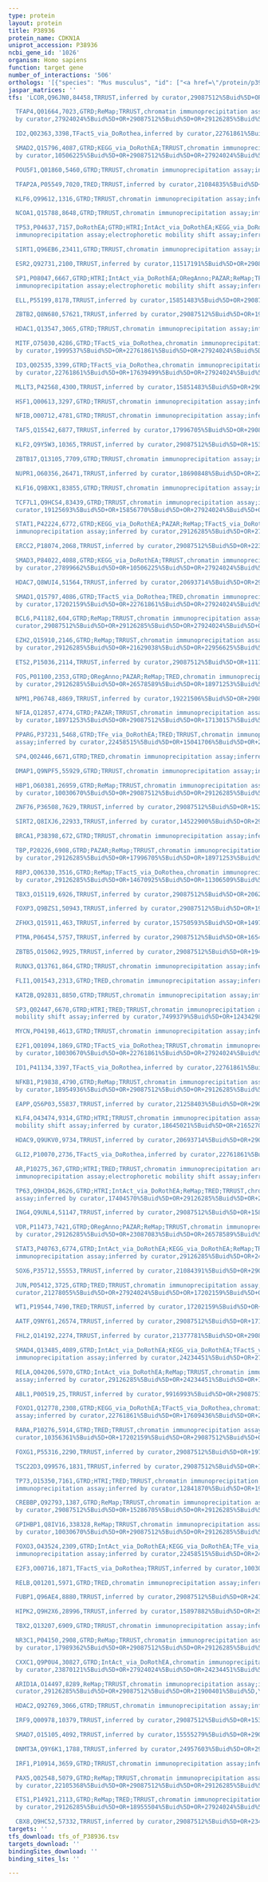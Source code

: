 ```yaml
---
type: protein
layout: protein
title: P38936
protein_name: CDKN1A
uniprot_accession: P38936
ncbi_gene_id: '1026'
organism: Homo sapiens
function: target gene
number_of_interactions: '506'
orthologs: '[{"species": "Mus musculus", "id": ["<a href=\"/protein/p39689\">P39689</a>"]}, {"species": "Rattus norvegicus", "id": ["<a href=\"/protein/q64315\">Q64315</a>"]}]'
jaspar_matrices: ''
tfs: 'LCOR,Q96JN0,84458,TRRUST,inferred by curator,29087512%5Buid%5D+OR+22277651%5Buid%5D,Yes

  TFAP4,Q01664,7023,GTRD;ReMap;TRRUST,chromatin immunoprecipitation assay;inferred
  by curator,27924024%5Buid%5D+OR+29087512%5Buid%5D+OR+29126285%5Buid%5D+OR+19270520%5Buid%5D,Yes

  ID2,Q02363,3398,TFactS_via_DoRothea,inferred by curator,22761861%5Buid%5D+OR+17639499%5Buid%5D,Yes

  SMAD2,Q15796,4087,GTRD;KEGG_via_DoRothEA;TRRUST,chromatin immunoprecipitation assay;inferred
  by curator,10506225%5Buid%5D+OR+29087512%5Buid%5D+OR+27924024%5Buid%5D+OR+27899662%5Buid%5D,Yes

  POU5F1,Q01860,5460,GTRD;TRRUST,chromatin immunoprecipitation assay;inferred by curator,19968627%5Buid%5D+OR+29087512%5Buid%5D+OR+27924024%5Buid%5D,Yes

  TFAP2A,P05549,7020,TRED;TRRUST,inferred by curator,21084835%5Buid%5D+OR+20805990%5Buid%5D+OR+18955504%5Buid%5D+OR+17202159%5Buid%5D+OR+29087512%5Buid%5D+OR+11420667%5Buid%5D,Yes

  KLF6,Q99612,1316,GTRD;TRRUST,chromatin immunoprecipitation assay;inferred by curator,23085750%5Buid%5D+OR+18822210%5Buid%5D+OR+22277651%5Buid%5D+OR+12740910%5Buid%5D+OR+27924024%5Buid%5D+OR+15172991%5Buid%5D+OR+29087512%5Buid%5D,Yes

  NCOA1,Q15788,8648,GTRD;TRRUST,chromatin immunoprecipitation assay;inferred by curator,15286705%5Buid%5D+OR+29087512%5Buid%5D+OR+27924024%5Buid%5D,Yes

  TP53,P04637,7157,DoRothEA;GTRD;HTRI;IntAct_via_DoRothEA;KEGG_via_DoRothEA;ORegAnno;PAZAR;ReMap;TRED;TRRUST,chromatin
  immunoprecipitation assay;electrophoretic mobility shift assay;inferred by curator,14612423%5Buid%5D+OR+18645021%5Buid%5D+OR+10522058%5Buid%5D+OR+10499591%5Buid%5D+OR+27899662%5Buid%5D+OR+17996705%5Buid%5D+OR+17404570%5Buid%5D+OR+20228809%5Buid%5D+OR+12420214%5Buid%5D+OR+26578589%5Buid%5D+OR+15856024%5Buid%5D+OR+21317932%5Buid%5D+OR+10597242%5Buid%5D+OR+22532570%5Buid%5D+OR+11444825%5Buid%5D+OR+18419600%5Buid%5D+OR+16581545%5Buid%5D+OR+22900683%5Buid%5D+OR+12851404%5Buid%5D+OR+18755897%5Buid%5D+OR+12609999%5Buid%5D+OR+12665570%5Buid%5D+OR+17280505%5Buid%5D+OR+15509808%5Buid%5D+OR+19067706%5Buid%5D+OR+24234451%5Buid%5D+OR+21557991%5Buid%5D+OR+29126285%5Buid%5D+OR+18172861%5Buid%5D+OR+16103882%5Buid%5D+OR+18225552%5Buid%5D+OR+19954840%5Buid%5D+OR+7753560%5Buid%5D+OR+15208672%5Buid%5D+OR+17344317%5Buid%5D+OR+9916993%5Buid%5D+OR+17719542%5Buid%5D+OR+21423215%5Buid%5D+OR+12007564%5Buid%5D+OR+10559267%5Buid%5D+OR+15897882%5Buid%5D+OR+11892838%5Buid%5D+OR+17878219%5Buid%5D+OR+20673369%5Buid%5D+OR+21900401%5Buid%5D+OR+10910098%5Buid%5D+OR+14522900%5Buid%5D+OR+31340985%5Buid%5D+OR+18614011%5Buid%5D+OR+27924024%5Buid%5D+OR+21858218%5Buid%5D+OR+21245169%5Buid%5D+OR+10566557%5Buid%5D+OR+15988033%5Buid%5D+OR+10327058%5Buid%5D+OR+22732402%5Buid%5D+OR+19249676%5Buid%5D+OR+19713748%5Buid%5D+OR+19501055%5Buid%5D+OR+15851483%5Buid%5D+OR+17906639%5Buid%5D+OR+17202159%5Buid%5D+OR+29087512%5Buid%5D+OR+21084835%5Buid%5D+OR+16970927%5Buid%5D+OR+20036872%5Buid%5D+OR+16540664%5Buid%5D+OR+18431400%5Buid%5D+OR+15882981%5Buid%5D+OR+23870121%5Buid%5D+OR+20190809%5Buid%5D+OR+16557594%5Buid%5D+OR+12889596%5Buid%5D+OR+10101800%5Buid%5D+OR+19410543%5Buid%5D+OR+20531308%5Buid%5D+OR+15539944%5Buid%5D+OR+18971253%5Buid%5D+OR+16434701%5Buid%5D+OR+12902982%5Buid%5D,Yes

  SIRT1,Q96EB6,23411,GTRD;TRRUST,chromatin immunoprecipitation assay;inferred by curator,27924024%5Buid%5D+OR+23474493%5Buid%5D+OR+15130752%5Buid%5D+OR+29087512%5Buid%5D+OR+21719763%5Buid%5D,Yes

  ESR2,Q92731,2100,TRRUST,inferred by curator,11517191%5Buid%5D+OR+29087512%5Buid%5D,Yes

  SP1,P08047,6667,GTRD;HTRI;IntAct_via_DoRothEA;ORegAnno;PAZAR;ReMap;TFactS_via_DoRothea;TRED;TRRUST,chromatin
  immunoprecipitation assay;electrophoretic mobility shift assay;inferred by curator,14527674%5Buid%5D+OR+15033443%5Buid%5D+OR+29126285%5Buid%5D+OR+18210215%5Buid%5D+OR+10030670%5Buid%5D+OR+12773551%5Buid%5D+OR+21325288%5Buid%5D+OR+27924024%5Buid%5D+OR+10878024%5Buid%5D+OR+17202159%5Buid%5D+OR+29087512%5Buid%5D+OR+17885207%5Buid%5D+OR+21858218%5Buid%5D+OR+21184768%5Buid%5D+OR+26578589%5Buid%5D+OR+18270969%5Buid%5D+OR+10506225%5Buid%5D+OR+15961274%5Buid%5D+OR+14529564%5Buid%5D+OR+22900683%5Buid%5D+OR+7499379%5Buid%5D+OR+17026958%5Buid%5D+OR+12434298%5Buid%5D+OR+12665570%5Buid%5D+OR+24234451%5Buid%5D+OR+15041706%5Buid%5D+OR+22761861%5Buid%5D+OR+18971253%5Buid%5D+OR+10649433%5Buid%5D,Yes

  ELL,P55199,8178,TRRUST,inferred by curator,15851483%5Buid%5D+OR+29087512%5Buid%5D,Yes

  ZBTB2,Q8N680,57621,TRRUST,inferred by curator,29087512%5Buid%5D+OR+19380588%5Buid%5D,Yes

  HDAC1,Q13547,3065,GTRD;TRRUST,chromatin immunoprecipitation assay;inferred by curator,18210215%5Buid%5D+OR+19182791%5Buid%5D+OR+16287849%5Buid%5D+OR+17172847%5Buid%5D+OR+15130752%5Buid%5D+OR+27924024%5Buid%5D+OR+29087512%5Buid%5D+OR+12665570%5Buid%5D,Yes

  MITF,O75030,4286,GTRD;TFactS_via_DoRothea,chromatin immunoprecipitation assay;inferred
  by curator,1999537%5Buid%5D+OR+22761861%5Buid%5D+OR+27924024%5Buid%5D+OR+19067971%5Buid%5D,Yes

  ID3,Q02535,3399,GTRD;TFactS_via_DoRothea,chromatin immunoprecipitation assay;inferred
  by curator,22761861%5Buid%5D+OR+17639499%5Buid%5D+OR+27924024%5Buid%5D,Yes

  MLLT3,P42568,4300,TRRUST,inferred by curator,15851483%5Buid%5D+OR+29087512%5Buid%5D,Yes

  HSF1,Q00613,3297,GTRD;TRRUST,chromatin immunoprecipitation assay;inferred by curator,29087512%5Buid%5D+OR+20622894%5Buid%5D+OR+27924024%5Buid%5D,Yes

  NFIB,O00712,4781,GTRD;TRRUST,chromatin immunoprecipitation assay;inferred by curator,29087512%5Buid%5D+OR+17130157%5Buid%5D+OR+27924024%5Buid%5D,Yes

  TAF5,Q15542,6877,TRRUST,inferred by curator,17996705%5Buid%5D+OR+29087512%5Buid%5D,Yes

  KLF2,Q9Y5W3,10365,TRRUST,inferred by curator,29087512%5Buid%5D+OR+15361832%5Buid%5D,Yes

  ZBTB17,Q13105,7709,GTRD;TRRUST,chromatin immunoprecipitation assay;inferred by curator,27924024%5Buid%5D+OR+29087512%5Buid%5D+OR+22000024%5Buid%5D+OR+16142238%5Buid%5D,Yes

  NUPR1,O60356,26471,TRRUST,inferred by curator,18690848%5Buid%5D+OR+22858377%5Buid%5D+OR+29087512%5Buid%5D,Yes

  KLF16,Q9BXK1,83855,GTRD;TRRUST,chromatin immunoprecipitation assay;inferred by curator,16172401%5Buid%5D+OR+29087512%5Buid%5D+OR+27924024%5Buid%5D,Yes

  TCF7L1,Q9HCS4,83439,GTRD;TRRUST,chromatin immunoprecipitation assay;inferred by
  curator,19125693%5Buid%5D+OR+15856770%5Buid%5D+OR+27924024%5Buid%5D+OR+29087512%5Buid%5D+OR+23684607%5Buid%5D,Yes

  STAT1,P42224,6772,GTRD;KEGG_via_DoRothEA;PAZAR;ReMap;TFactS_via_DoRothea;TRED;TRRUST,chromatin
  immunoprecipitation assay;inferred by curator,29126285%5Buid%5D+OR+27899662%5Buid%5D+OR+10023678%5Buid%5D+OR+10866323%5Buid%5D+OR+22761861%5Buid%5D+OR+18971253%5Buid%5D+OR+27924024%5Buid%5D+OR+17202159%5Buid%5D+OR+29087512%5Buid%5D,Yes

  ERCC2,P18074,2068,TRRUST,inferred by curator,29087512%5Buid%5D+OR+22387547%5Buid%5D,Yes

  SMAD3,P84022,4088,GTRD;KEGG_via_DoRothEA;TRRUST,chromatin immunoprecipitation assay;inferred
  by curator,27899662%5Buid%5D+OR+10506225%5Buid%5D+OR+27924024%5Buid%5D+OR+10878024%5Buid%5D+OR+29087512%5Buid%5D,Yes

  HDAC7,Q8WUI4,51564,TRRUST,inferred by curator,20693714%5Buid%5D+OR+29087512%5Buid%5D,Yes

  SMAD1,Q15797,4086,GTRD;TFactS_via_DoRothea;TRED,chromatin immunoprecipitation assay;inferred
  by curator,17202159%5Buid%5D+OR+22761861%5Buid%5D+OR+27924024%5Buid%5D+OR+11786386%5Buid%5D,Yes

  BCL6,P41182,604,GTRD;ReMap;TRRUST,chromatin immunoprecipitation assay;inferred by
  curator,29087512%5Buid%5D+OR+29126285%5Buid%5D+OR+27924024%5Buid%5D+OR+16142238%5Buid%5D,Yes

  EZH2,Q15910,2146,GTRD;ReMap;TRRUST,chromatin immunoprecipitation assay;inferred
  by curator,29126285%5Buid%5D+OR+21629038%5Buid%5D+OR+22956625%5Buid%5D+OR+27924024%5Buid%5D+OR+29087512%5Buid%5D,Yes

  ETS2,P15036,2114,TRRUST,inferred by curator,29087512%5Buid%5D+OR+11114728%5Buid%5D,Yes

  FOS,P01100,2353,GTRD;ORegAnno;PAZAR;ReMap;TRED,chromatin immunoprecipitation assay;inferred
  by curator,29126285%5Buid%5D+OR+26578589%5Buid%5D+OR+18971253%5Buid%5D+OR+27924024%5Buid%5D+OR+17202159%5Buid%5D,Yes

  NPM1,P06748,4869,TRRUST,inferred by curator,19221506%5Buid%5D+OR+29087512%5Buid%5D,Yes

  NFIA,Q12857,4774,GTRD;PAZAR;TRRUST,chromatin immunoprecipitation assay;inferred
  by curator,18971253%5Buid%5D+OR+29087512%5Buid%5D+OR+17130157%5Buid%5D+OR+27924024%5Buid%5D,Yes

  PPARG,P37231,5468,GTRD;TFe_via_DoRothEA;TRED;TRRUST,chromatin immunoprecipitation
  assay;inferred by curator,22458515%5Buid%5D+OR+15041706%5Buid%5D+OR+27924024%5Buid%5D+OR+17202159%5Buid%5D+OR+29087512%5Buid%5D,Yes

  SP4,Q02446,6671,GTRD;TRED,chromatin immunoprecipitation assay;inferred by curator,27924024%5Buid%5D+OR+17202159%5Buid%5D,Yes

  DMAP1,Q9NPF5,55929,GTRD;TRRUST,chromatin immunoprecipitation assay;inferred by curator,27924024%5Buid%5D+OR+29087512%5Buid%5D+OR+24559687%5Buid%5D,Yes

  HBP1,O60381,26959,GTRD;ReMap;TRRUST,chromatin immunoprecipitation assay;inferred
  by curator,10030670%5Buid%5D+OR+29087512%5Buid%5D+OR+29126285%5Buid%5D+OR+27924024%5Buid%5D,Yes

  ZNF76,P36508,7629,TRRUST,inferred by curator,29087512%5Buid%5D+OR+15280358%5Buid%5D,Yes

  SIRT2,Q8IXJ6,22933,TRRUST,inferred by curator,14522900%5Buid%5D+OR+29087512%5Buid%5D,Yes

  BRCA1,P38398,672,GTRD;TRRUST,chromatin immunoprecipitation assay;inferred by curator,12647291%5Buid%5D+OR+21245169%5Buid%5D+OR+9926942%5Buid%5D+OR+10196224%5Buid%5D+OR+16735508%5Buid%5D+OR+27924024%5Buid%5D+OR+18025037%5Buid%5D+OR+29087512%5Buid%5D+OR+11394910%5Buid%5D,Yes

  TBP,P20226,6908,GTRD;PAZAR;ReMap;TRRUST,chromatin immunoprecipitation assay;inferred
  by curator,29126285%5Buid%5D+OR+17996705%5Buid%5D+OR+18971253%5Buid%5D+OR+27924024%5Buid%5D+OR+29087512%5Buid%5D,Yes

  RBPJ,Q06330,3516,GTRD;ReMap;TFactS_via_DoRothea,chromatin immunoprecipitation assay;inferred
  by curator,29126285%5Buid%5D+OR+14670925%5Buid%5D+OR+11306509%5Buid%5D+OR+22761861%5Buid%5D+OR+27924024%5Buid%5D,Yes

  TBX3,O15119,6926,TRRUST,inferred by curator,29087512%5Buid%5D+OR+20624445%5Buid%5D,Yes

  FOXP3,Q9BZS1,50943,TRRUST,inferred by curator,29087512%5Buid%5D+OR+19276356%5Buid%5D,Yes

  ZFHX3,Q15911,463,TRRUST,inferred by curator,15750593%5Buid%5D+OR+14978340%5Buid%5D+OR+29087512%5Buid%5D+OR+20599712%5Buid%5D,Yes

  PTMA,P06454,5757,TRRUST,inferred by curator,29087512%5Buid%5D+OR+16540664%5Buid%5D,Yes

  ZBTB5,O15062,9925,TRRUST,inferred by curator,29087512%5Buid%5D+OR+19491398%5Buid%5D,Yes

  RUNX3,Q13761,864,GTRD;TRRUST,chromatin immunoprecipitation assay;inferred by curator,18570183%5Buid%5D+OR+27924024%5Buid%5D+OR+29087512%5Buid%5D+OR+20599712%5Buid%5D,Yes

  FLI1,Q01543,2313,GTRD;TRED,chromatin immunoprecipitation assay;inferred by curator,27924024%5Buid%5D+OR+17202159%5Buid%5D,Yes

  KAT2B,Q92831,8850,GTRD;TRRUST,chromatin immunoprecipitation assay;inferred by curator,29087512%5Buid%5D+OR+27924024%5Buid%5D+OR+19525977%5Buid%5D,Yes

  SP3,Q02447,6670,GTRD;HTRI;TRED;TRRUST,chromatin immunoprecipitation assay;electrophoretic
  mobility shift assay;inferred by curator,7499379%5Buid%5D+OR+12434298%5Buid%5D+OR+12773551%5Buid%5D+OR+10485470%5Buid%5D+OR+27924024%5Buid%5D+OR+17202159%5Buid%5D+OR+29087512%5Buid%5D+OR+10649433%5Buid%5D+OR+22900683%5Buid%5D,Yes

  MYCN,P04198,4613,GTRD;TRRUST,chromatin immunoprecipitation assay;inferred by curator,27924024%5Buid%5D+OR+29087512%5Buid%5D+OR+19885598%5Buid%5D,Yes

  E2F1,Q01094,1869,GTRD;TFactS_via_DoRothea;TRRUST,chromatin immunoprecipitation assay;inferred
  by curator,10030670%5Buid%5D+OR+22761861%5Buid%5D+OR+27924024%5Buid%5D+OR+29087512%5Buid%5D+OR+16923815%5Buid%5D,Yes

  ID1,P41134,3397,TFactS_via_DoRothea,inferred by curator,22761861%5Buid%5D+OR+17639499%5Buid%5D,Yes

  NFKB1,P19838,4790,GTRD;ReMap;TRRUST,chromatin immunoprecipitation assay;inferred
  by curator,18954936%5Buid%5D+OR+29087512%5Buid%5D+OR+29126285%5Buid%5D+OR+27924024%5Buid%5D,Yes

  EAPP,Q56P03,55837,TRRUST,inferred by curator,21258403%5Buid%5D+OR+29087512%5Buid%5D,Yes

  KLF4,O43474,9314,GTRD;HTRI;TRRUST,chromatin immunoprecipitation assay;electrophoretic
  mobility shift assay;inferred by curator,18645021%5Buid%5D+OR+21652709%5Buid%5D+OR+21224073%5Buid%5D+OR+22750490%5Buid%5D+OR+27924024%5Buid%5D+OR+21132436%5Buid%5D+OR+19737957%5Buid%5D+OR+29087512%5Buid%5D+OR+22900683%5Buid%5D,Yes

  HDAC9,Q9UKV0,9734,TRRUST,inferred by curator,20693714%5Buid%5D+OR+29087512%5Buid%5D,Yes

  GLI2,P10070,2736,TFactS_via_DoRothea,inferred by curator,22761861%5Buid%5D+OR+14691458%5Buid%5D,Yes

  AR,P10275,367,GTRD;HTRI;TRED;TRRUST,chromatin immunoprecipitation array;chromatin
  immunoprecipitation assay;electrophoretic mobility shift assay;inferred by curator,20610535%5Buid%5D+OR+16281084%5Buid%5D+OR+27924024%5Buid%5D+OR+17202159%5Buid%5D+OR+29087512%5Buid%5D+OR+22900683%5Buid%5D+OR+10076995%5Buid%5D,Yes

  TP63,Q9H3D4,8626,GTRD;HTRI;IntAct_via_DoRothEA;ReMap;TRED;TRRUST,chromatin immunoprecipitation
  assay;inferred by curator,17404570%5Buid%5D+OR+29126285%5Buid%5D+OR+24234451%5Buid%5D+OR+19345189%5Buid%5D+OR+16007146%5Buid%5D+OR+27924024%5Buid%5D+OR+17202159%5Buid%5D+OR+29087512%5Buid%5D+OR+22900683%5Buid%5D,Yes

  ING4,Q9UNL4,51147,TRRUST,inferred by curator,29087512%5Buid%5D+OR+15882981%5Buid%5D+OR+20707719%5Buid%5D,Yes

  VDR,P11473,7421,GTRD;ORegAnno;PAZAR;ReMap;TRRUST,chromatin immunoprecipitation assay;inferred
  by curator,29126285%5Buid%5D+OR+23087083%5Buid%5D+OR+26578589%5Buid%5D+OR+18971253%5Buid%5D+OR+27924024%5Buid%5D+OR+29087512%5Buid%5D,Yes

  STAT3,P40763,6774,GTRD;IntAct_via_DoRothEA;KEGG_via_DoRothEA;ReMap;TRED;TRRUST,chromatin
  immunoprecipitation assay;inferred by curator,29126285%5Buid%5D+OR+24234451%5Buid%5D+OR+10023678%5Buid%5D+OR+23750211%5Buid%5D+OR+21184768%5Buid%5D+OR+20686606%5Buid%5D+OR+20654581%5Buid%5D+OR+27899662%5Buid%5D+OR+29087512%5Buid%5D+OR+27924024%5Buid%5D+OR+18320073%5Buid%5D+OR+17202159%5Buid%5D+OR+15286705%5Buid%5D+OR+16923815%5Buid%5D,Yes

  SOX6,P35712,55553,TRRUST,inferred by curator,21084391%5Buid%5D+OR+29087512%5Buid%5D,Yes

  JUN,P05412,3725,GTRD;TRED;TRRUST,chromatin immunoprecipitation assay;inferred by
  curator,21278055%5Buid%5D+OR+27924024%5Buid%5D+OR+17202159%5Buid%5D+OR+29087512%5Buid%5D+OR+18094076%5Buid%5D,Yes

  WT1,P19544,7490,TRED;TRRUST,inferred by curator,17202159%5Buid%5D+OR+18202757%5Buid%5D+OR+29087512%5Buid%5D,Yes

  AATF,Q9NY61,26574,TRRUST,inferred by curator,29087512%5Buid%5D+OR+17157788%5Buid%5D,Yes

  FHL2,Q14192,2274,TRRUST,inferred by curator,21377781%5Buid%5D+OR+29087512%5Buid%5D,Yes

  SMAD4,Q13485,4089,GTRD;IntAct_via_DoRothEA;KEGG_via_DoRothEA;TFactS_via_DoRothea;TRED;TRRUST,chromatin
  immunoprecipitation assay;inferred by curator,24234451%5Buid%5D+OR+27899662%5Buid%5D+OR+15084259%5Buid%5D+OR+22761861%5Buid%5D+OR+11786386%5Buid%5D+OR+27924024%5Buid%5D+OR+10878024%5Buid%5D+OR+17202159%5Buid%5D+OR+29087512%5Buid%5D,Yes

  RELA,Q04206,5970,GTRD;IntAct_via_DoRothEA;ReMap;TRRUST,chromatin immunoprecipitation
  assay;inferred by curator,29126285%5Buid%5D+OR+24234451%5Buid%5D+OR+18954936%5Buid%5D+OR+25040843%5Buid%5D+OR+27924024%5Buid%5D+OR+29087512%5Buid%5D+OR+18269916%5Buid%5D+OR+22348975%5Buid%5D,Yes

  ABL1,P00519,25,TRRUST,inferred by curator,9916993%5Buid%5D+OR+29087512%5Buid%5D+OR+11753601%5Buid%5D,Yes

  FOXO1,Q12778,2308,GTRD;KEGG_via_DoRothEA;TFactS_via_DoRothea,chromatin immunoprecipitation
  assay;inferred by curator,22761861%5Buid%5D+OR+17609436%5Buid%5D+OR+27924024%5Buid%5D+OR+27899662%5Buid%5D,Yes

  RARA,P10276,5914,GTRD;TRED;TRRUST,chromatin immunoprecipitation assay;inferred by
  curator,10356361%5Buid%5D+OR+17202159%5Buid%5D+OR+29087512%5Buid%5D+OR+27924024%5Buid%5D,Yes

  FOXG1,P55316,2290,TRRUST,inferred by curator,29087512%5Buid%5D+OR+19755996%5Buid%5D,Yes

  TSC22D3,Q99576,1831,TRRUST,inferred by curator,29087512%5Buid%5D+OR+19814803%5Buid%5D,Yes

  TP73,O15350,7161,GTRD;HTRI;TRED;TRRUST,chromatin immunoprecipitation array;chromatin
  immunoprecipitation assay;inferred by curator,12841870%5Buid%5D+OR+19067706%5Buid%5D+OR+16193303%5Buid%5D+OR+21245298%5Buid%5D+OR+17700533%5Buid%5D+OR+27924024%5Buid%5D+OR+17202159%5Buid%5D+OR+29087512%5Buid%5D+OR+22900683%5Buid%5D,Yes

  CREBBP,Q92793,1387,GTRD;ReMap;TRRUST,chromatin immunoprecipitation assay;inferred
  by curator,29087512%5Buid%5D+OR+15286705%5Buid%5D+OR+29126285%5Buid%5D+OR+27924024%5Buid%5D,Yes

  GPIHBP1,Q8IV16,338328,ReMap;TRRUST,chromatin immunoprecipitation assay;inferred
  by curator,10030670%5Buid%5D+OR+29087512%5Buid%5D+OR+29126285%5Buid%5D,Yes

  FOXO3,O43524,2309,GTRD;IntAct_via_DoRothEA;KEGG_via_DoRothEA;TFe_via_DoRothEA,chromatin
  immunoprecipitation assay;inferred by curator,22458515%5Buid%5D+OR+24234451%5Buid%5D+OR+27899662%5Buid%5D+OR+15084259%5Buid%5D+OR+27924024%5Buid%5D,Yes

  E2F3,O00716,1871,TFactS_via_DoRothea;TRRUST,inferred by curator,10030670%5Buid%5D+OR+22761861%5Buid%5D+OR+29087512%5Buid%5D,Yes

  RELB,Q01201,5971,GTRD;TRED,chromatin immunoprecipitation assay;inferred by curator,27924024%5Buid%5D+OR+17202159%5Buid%5D,Yes

  FUBP1,Q96AE4,8880,TRRUST,inferred by curator,29087512%5Buid%5D+OR+24117486%5Buid%5D,Yes

  HIPK2,Q9H2X6,28996,TRRUST,inferred by curator,15897882%5Buid%5D+OR+29087512%5Buid%5D,Yes

  TBX2,Q13207,6909,GTRD;TRRUST,chromatin immunoprecipitation assay;inferred by curator,27924024%5Buid%5D+OR+29087512%5Buid%5D+OR+20624445%5Buid%5D,Yes

  NR3C1,P04150,2908,GTRD;ReMap;TRRUST,chromatin immunoprecipitation assay;inferred
  by curator,17989362%5Buid%5D+OR+29087512%5Buid%5D+OR+29126285%5Buid%5D+OR+27924024%5Buid%5D,Yes

  CXXC1,Q9P0U4,30827,GTRD;IntAct_via_DoRothEA,chromatin immunoprecipitation assay;inferred
  by curator,23870121%5Buid%5D+OR+27924024%5Buid%5D+OR+24234451%5Buid%5D,Yes

  ARID1A,O14497,8289,ReMap;TRRUST,chromatin immunoprecipitation assay;inferred by
  curator,29126285%5Buid%5D+OR+29087512%5Buid%5D+OR+21900401%5Buid%5D,Yes

  HDAC2,Q92769,3066,GTRD;TRRUST,chromatin immunoprecipitation assay;inferred by curator,20190809%5Buid%5D+OR+29087512%5Buid%5D+OR+27924024%5Buid%5D,Yes

  IRF9,Q00978,10379,TRRUST,inferred by curator,29087512%5Buid%5D+OR+15362048%5Buid%5D,Yes

  SMAD7,O15105,4092,TRRUST,inferred by curator,15555279%5Buid%5D+OR+29087512%5Buid%5D,Yes

  DNMT3A,Q9Y6K1,1788,TRRUST,inferred by curator,24957603%5Buid%5D+OR+29087512%5Buid%5D,Yes

  IRF1,P10914,3659,GTRD;TRRUST,chromatin immunoprecipitation assay;inferred by curator,15509808%5Buid%5D+OR+12420214%5Buid%5D+OR+27924024%5Buid%5D+OR+12531694%5Buid%5D+OR+29087512%5Buid%5D,Yes

  PAX5,Q02548,5079,GTRD;ReMap;TRRUST,chromatin immunoprecipitation assay;inferred
  by curator,22105368%5Buid%5D+OR+29087512%5Buid%5D+OR+29126285%5Buid%5D+OR+27924024%5Buid%5D,Yes

  ETS1,P14921,2113,GTRD;ReMap;TRED;TRRUST,chromatin immunoprecipitation assay;inferred
  by curator,29126285%5Buid%5D+OR+18955504%5Buid%5D+OR+27924024%5Buid%5D+OR+17202159%5Buid%5D+OR+29087512%5Buid%5D,Yes

  CBX8,Q9HC52,57332,TRRUST,inferred by curator,29087512%5Buid%5D+OR+23474493%5Buid%5D,Yes'
targets: ''
tfs_download: tfs_of_P38936.tsv
targets_download: ''
bindingSites_download: ''
binding_sites_ls: ''

---
```

